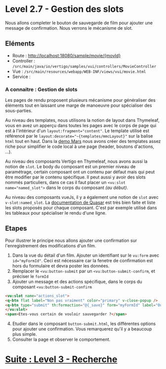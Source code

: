 # Level 2.7 - Gestion des slots

Nous allons completer le bouton de sauvegarde de film pour ajouter une message de confirmation.
Nous verrons le mécanisme de slot.

## Eléments

- Route : [http://localhost:18080/sample/movie/{movId}](http://localhost:18080/sample/movie/3678598)
- Controller : `/src/main/java/io/vertigo/samples/vui/controllers/MovieController`
- Vue : `/src/main/resources/webapp/WEB-INF/views/vui/movie.html`
- Service :

### A connaitre : Gestion de slots

Les pages de rendu proposent plusieurs mécanisme pour généraliser des éléments tout en laissant une marge de manoeuvre pour spécialiser des sous-parties.

Au niveau des templates, nous utilisons la notion de layout dans Thymeleaf, 
vous en avez un apperçu dans toutes les pages avec le corps de page qui est à l'intérieur d'un `layout:fragment="content"`.
Le template utilisé est référencé par le `layout:decorate="~{templates/mmcLayout}"` sur la balise `html` tout en haut.
Dans la [demo Mars](https://github.com/vertigo-io/vertigo-mars/tree/master/src/main/webapp/WEB-INF/views/templates) nous avons créer des templates assez riche pour simplifier le code local à une page (header, boutons d'actions, ...).

Au niveau des composants Vertigo en Thymeleaf, nous avons aussi la notion de `slot`. 
Le body du composant est un premier niveau de paramétrage, certain composant ont un contenu par défaut mais qui peut être modifier par le contenu spécifique. 
Il peut aussi y avoir des slots nommés particuliers, dans ce cas il faut placer un `<vu:slot name="named_slot">` dans le corps du composant *(au début)*.

Au niveau des composants vueJs, il y a également une notion de `slot` avec `v-slot:named_slot`. 
La [documentation de Quasar](https://v1.quasar.dev/vue-components/input#qinput-api) est très bien faite et liste les slots proposés pour chaque composant.
C'est par exemple utilisé dans les tableaux pour spécialiser le rendu d'une ligne.

## Etapes

Pour illustrer le principe nous allons ajouter une confirmation sur l'enregistrement des modifications d'un film.

1. Dans la vue du détail d'un film. Ajouter un identifiant sur le `vu:form` avec `id="myFormId"`. Ceci est nécessaire car la fenetre de confirmation est hors du formulaire et devra poster les données.
2. Remplacer le `<vu:button-submit` par un `<vu:button-submit-confirm`, et préciser le `formId`
3. Ajouter un message et des actions spécifique, dans le corps du composant `<vu:button-submit-confirm`
```Html
<vu:slot name="actions_slot">
<q-btn flat label="Non pas vraiment" color="primary" v-close-popup />
<q-btn type="submit" th:formaction="@{_save}" form="myFormId" label="Oui tout à fait" color="primary" v-close-popup />
</vu:slot>
<span>Etes-vous certain de vouloir sauvegarder ?</span>
```
4. Etudier dans le composant `button-submit.html`, les différentes options pour ajouter une confirmation. Vous remarquerez qu'il y a beaucoup plus simple.
5. Consulter la page et observer le comportement.

# [Suite : Level 3 - Recherche](./Level3.md)
